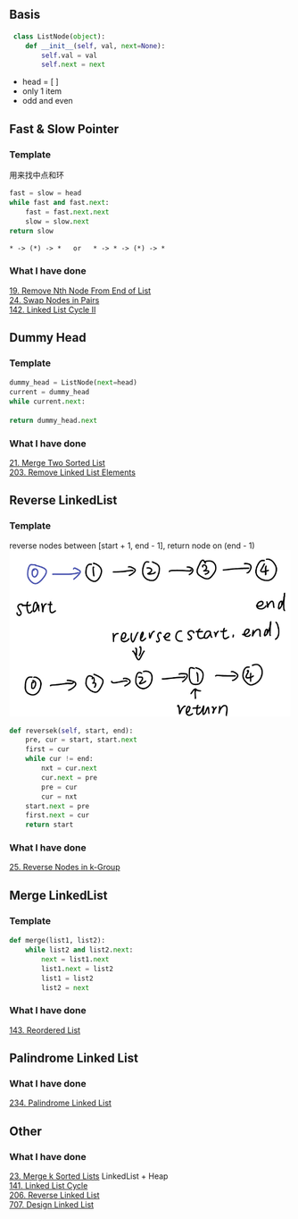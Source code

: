 ## Basis
``` python
 class ListNode(object):
    def __init__(self, val, next=None):
        self.val = val
        self.next = next
```
* head = [ ]
* only 1 item
* odd and even

## Fast & Slow Pointer
### Template
用来找中点和环
``` python
fast = slow = head
while fast and fast.next:
    fast = fast.next.next
    slow = slow.next
return slow
```
`* -> (*) -> *   or   * -> * -> (*) -> *`
### What I have done
[19. Remove Nth Node From End of List](https://leetcode.com/problems/remove-nth-node-from-end-of-list/description/)  
[24. Swap Nodes in Pairs](https://leetcode.com/problems/swap-nodes-in-pairs/description/)  
[142. Linked List Cycle II](https://leetcode.com/problems/linked-list-cycle-ii/description/)  

## Dummy Head
### Template
``` python
dummy_head = ListNode(next=head)
current = dummy_head
while current.next:

return dummy_head.next
```
### What I have done
[21. Merge Two Sorted List](https://leetcode.com/problems/merge-two-sorted-lists/description/)  
[203. Remove Linked List Elements](https://leetcode.com/problems/remove-linked-list-elements/description/)

## Reverse LinkedList
### Template
reverse nodes between [start + 1, end - 1], return node on (end - 1)  
![Example Image](images/linked_list_reverse.jpg)
``` python
def reversek(self, start, end):
    pre, cur = start, start.next
    first = cur
    while cur != end:
        nxt = cur.next
        cur.next = pre
        pre = cur
        cur = nxt
    start.next = pre
    first.next = cur
    return start
```

### What I have done
[25. Reverse Nodes in k-Group](https://leetcode.com/problems/reverse-nodes-in-k-group/description/)

## Merge LinkedList
### Template
``` python
def merge(list1, list2):
    while list2 and list2.next:
        next = list1.next
        list1.next = list2
        list1 = list2
        list2 = next
```
### What I have done
[143. Reordered List](https://leetcode.com/problems/reorder-list/description/)

## Palindrome Linked List
### What I have done
[234. Palindrome Linked List](https://leetcode.com/problems/palindrome-linked-list/description/)

## Other
### What I have done
[23. Merge k Sorted Lists](https://leetcode.com/problems/merge-k-sorted-lists/description/) LinkedList + Heap  
[141. Linked List Cycle](https://leetcode.com/problems/linked-list-cycle/description/)  
[206. Reverse Linked List](https://leetcode.com/problems/reverse-linked-list/description/)  
[707. Design Linked List](https://leetcode.com/problems/design-linked-list/description/)

